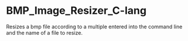 BMP_Image_Resizer_C-lang
========================
Resizes a bmp file according to a multiple entered into the command line and the name of a file to resize.
